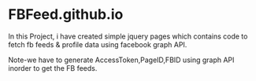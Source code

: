 # FBFeed.github.io

In this Project, i have created simple jquery pages which contains code to fetch fb feeds & profile data
using facebook graph API.

Note-we have to generate AccessToken,PageID,FBID using graph API inorder to get the FB feeds.
